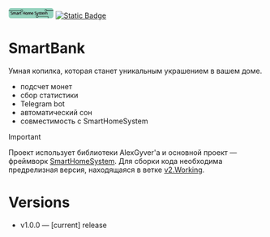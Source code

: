 [<img src="/schemes/SHSinc_alt.svg" height="20"/>](https://github.com/MrRyabena/SmartHomeSystem)
[![Static Badge](https://img.shields.io/badge/Telegram-dev%20blog-blue)](https://t.me/SmartHomeSystem_dev)


# SmartBank

Умная копилка, которая станет уникальным украшением в вашем доме.
  - подсчет монет
  - сбор статистики
  - Telegram bot
  - автоматический сон
  - совместимость с SmartHomeSystem 

> [!IMPORTANT]
> Проект использует библиотеки AlexGyver'a и основной проект — фреймворк [SmartHomeSystem](https://github.com/MrRyabena/SmartHomeSystem). Для сборки кода необходима предрелизная версия, находящаяся в ветке [v2.Working](https://github.com/MrRyabena/SmartHomeSystem/tree/v2.Working).

# Versions 
- v1.0.0 — [current] release
